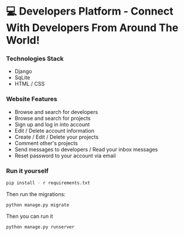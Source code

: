 # :computer: Developers Platform - Connect With Developers From Around The World!

### Technologies Stack
- Django
- SqLite
- HTML / CSS


### Website Features
- Browse and search for developers
- Browse and search for projects
- Sign up and log in into account
- Edit / Delete account information
- Create / Edit / Delete your projects
- Comment other's projects
- Send messages to developers / Read your inbox messages
- Reset password to your account via email

### Run it yourself
```sh
pip install - r requirements.txt
```

Then run the migrations:
```sh
python manage.py migrate
```

Then you can run it
```sh
python manage.py runserver
```
